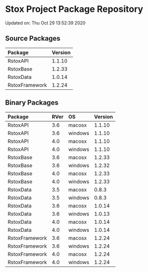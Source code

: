 # Stox Project Package Repository


Updated on: Thu Oct 29 13:52:39 2020
## Source Packages

|Package        |Version |
|:--------------|:-------|
|RstoxAPI       |1.1.10  |
|RstoxBase      |1.2.33  |
|RstoxData      |1.0.14  |
|RstoxFramework |1.2.24  |

## Binary Packages

|Package        |RVer |OS      |Version |
|:--------------|:----|:-------|:-------|
|RstoxAPI       |3.6  |macosx  |1.1.10  |
|RstoxAPI       |3.6  |windows |1.1.10  |
|RstoxAPI       |4.0  |macosx  |1.1.10  |
|RstoxAPI       |4.0  |windows |1.1.10  |
|RstoxBase      |3.6  |macosx  |1.2.33  |
|RstoxBase      |3.6  |windows |1.2.32  |
|RstoxBase      |4.0  |macosx  |1.2.33  |
|RstoxBase      |4.0  |windows |1.2.33  |
|RstoxData      |3.5  |macosx  |0.8.3   |
|RstoxData      |3.5  |windows |0.8.3   |
|RstoxData      |3.6  |macosx  |1.0.14  |
|RstoxData      |3.6  |windows |1.0.13  |
|RstoxData      |4.0  |macosx  |1.0.14  |
|RstoxData      |4.0  |windows |1.0.14  |
|RstoxFramework |3.6  |macosx  |1.2.24  |
|RstoxFramework |3.6  |windows |1.2.24  |
|RstoxFramework |4.0  |macosx  |1.2.24  |
|RstoxFramework |4.0  |windows |1.2.24  |
